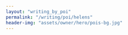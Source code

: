 ```yaml
---
layout: "writing_by_poi"
permalink: "/writing/poi/helens"
header-img: "assets/owner/hero/pois-bg.jpg"
---
```

